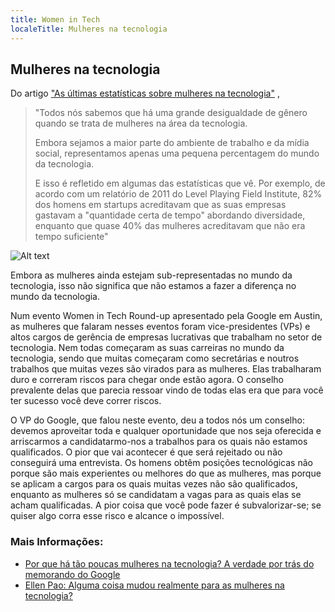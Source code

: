 ```yaml
---
title: Women in Tech
localeTitle: Mulheres na tecnologia
---
```

## Mulheres na tecnologia

Do artigo ["As últimas estatísticas sobre mulheres na tecnologia"](https://www.themuse.com/advice/the-latest-stats-on-women-in-tech) ,

> "Todos nós sabemos que há uma grande desigualdade de gênero quando se trata de mulheres na área da tecnologia.
> 
> Embora sejamos a maior parte do ambiente de trabalho e da mídia social, representamos apenas uma pequena percentagem do mundo da tecnologia.
> 
> E isso é refletido em algumas das estatísticas que vê. Por exemplo, de acordo com um relatório de 2011 do Level Playing Field Institute, 82% dos homens em startups acreditavam que as suas empresas gastavam a "quantidade certa de tempo" abordando diversidade, enquanto que quase 40% das mulheres acreditavam que não era tempo suficiente"

![Alt text](https://www.womenwhotech.com/wp-content/uploads/infographic_700_FINAL.png "Mulheres na tecnologia")

Embora as mulheres ainda estejam sub-representadas no mundo da tecnologia, isso não significa que não estamos a fazer a diferença no mundo da tecnologia.

Num evento Women in Tech Round-up apresentado pela Google em Austin, as mulheres que falaram nesses eventos foram vice-presidentes (VPs) e altos cargos de gerência de empresas lucrativas que trabalham no setor de tecnologia. Nem todas começaram as suas carreiras no mundo da tecnologia, sendo que muitas começaram como secretárias e noutros trabalhos que muitas vezes são virados para as mulheres. Elas trabalharam duro e correram riscos para chegar onde estão agora. O conselho prevalente delas que parecia ressoar vindo de todas elas era que para você ter sucesso você deve correr riscos.

O VP do Google, que falou neste evento, deu a todos nós um conselho: devemos aproveitar toda e qualquer oportunidade que nos seja oferecida e arriscarmos a candidatarmo-nos a trabalhos para os quais não estamos qualificados. O pior que vai acontecer é que será rejeitado ou não conseguirá uma entrevista. Os homens obtêm posições tecnológicas não porque são mais experientes ou melhores do que as mulheres, mas porque se aplicam a cargos para os quais muitas vezes não são qualificados, enquanto as mulheres só se candidatam a vagas para as quais elas se acham qualificadas. A pior coisa que você pode fazer é subvalorizar-se; se quiser algo corra esse risco e alcance o impossível.

### Mais Informações:

*   [Por que há tão poucas mulheres na tecnologia? A verdade por trás do memorando do Google](https://www.theguardian.com/lifeandstyle/2017/aug/08/why-are-there-so-few-women-in-tech-the-truth-behind-the-google-memo)
*   [Ellen Pao: Alguma coisa mudou realmente para as mulheres na tecnologia?](https://www.nytimes.com/2017/09/16/opinion/sunday/ellen-pao-sexism-tech.html)
